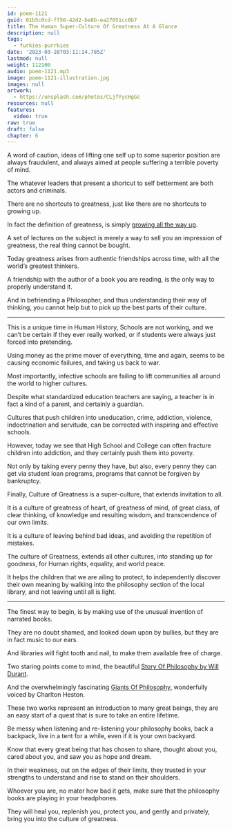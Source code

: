 ```yaml
---
id: poem-1121
guid: 01b5c0cd-ff56-42d2-be8b-ea27651cc0b7
title: The Human Super-Culture Of Greatness At A Glance
description: null
tags:
  - furkies-purrkies
date: '2023-03-28T03:11:14.785Z'
lastmod: null
weight: 112100
audio: poem-1121.mp3
image: poem-1121-illustration.jpg
images: null
artwork:
  - https://unsplash.com/photos/CLjfYycHgGc
resources: null
features:
  video: true
raw: true
draft: false
chapter: 6
---
```


A word of caution, ideas of lifting one self up to some superior position are always fraudulent,
and always aimed at people suffering a terrible poverty of mind.

The whatever leaders that present a shortcut to self betterment are both actors and criminals.

There are no shortcuts to greatness,
just like there are no shortcuts to growing up.

In fact the definition of greatness,
is simply [growing all the way up][0].

A set of lectures on the subject is merely a way to sell you an impression of greatness,
the real thing cannot be bought.

Today greatness arises from authentic friendships across time,
with all the world’s greatest thinkers.

A friendship with the author of a book you are reading,
is the only way to properly understand it.

And in befriending a Philosopher, and thus understanding their way of thinking,
you cannot help but to pick up the best parts of their culture.

---

This is a unique time in Human History,
Schools are not working, and we can’t be certain if they ever really worked, or if students were always just forced into pretending.

Using money as the prime mover of everything,
time and again, seems to be causing economic failures, and taking us back to war.

Most importantly,
infective schools are failing to lift communities all around the world to higher cultures.

Despite what standardized education teachers are saying,
a teacher is in fact a kind of a parent, and certainly a guardian.

Cultures that push children into uneducation, crime, addiction, violence, indoctrination and servitude,
can be corrected with inspiring and effective schools.

However, today we see that High School and College can often fracture children into addiction,
and they certainly push them into poverty.

Not only by taking every penny they have, but also, every penny they can get via student loan programs,
programs that cannot be forgiven by bankruptcy.

Finally, Culture of Greatness is a super-culture,
that extends invitation to all.

It is a culture of greatness of heart, of greatness of mind,
of great class, of clear thinking, of knowledge and resulting wisdom, and transcendence of our own limits.

It is a culture of leaving behind bad ideas,
and avoiding the repetition of mistakes.

The culture of Greatness, extends all other cultures,
into standing up for goodness, for Human rights, equality, and world peace.

It helps the children that we are ailing to protect,
to independently discover their own meaning by walking into the philosophy section of the local library, and not leaving until all is light.

---

The finest way to begin,
is by making use of the unusual invention of narrated books.

They are no doubt shamed, and looked down upon by bullies,
but they are in fact music to our ears.

And libraries will fight tooth and nail,
to make them available free of charge.

Two staring points come to mind,
the beautiful [Story Of Philosophy by Will Durant][1].

And the overwhelmingly fascinating [Giants Of Philosophy][2],
wonderfully voiced by Charlton Heston.

These two works represent an introduction to many great beings,
they are an easy start of a quest that is sure to take an entire lifetime.

Be messy when listening and re-listening your philosophy books,
back a backpack, live in a tent for a while, even if it is your own backyard.

Know that every great being that has chosen to share,
thought about you, cared about you, and saw you as hope and dream.

In their weakness, out on the edges of their limits,
they trusted in your strengths to understand and rise to stand on their shoulders.

Whoever you are, no mater how bad it gets,
make sure that the philosophy books are playing in your headphones.

They will heal you, replenish you, protect you,
and gently and privately, bring you into the culture of greatness.

[0]: https://en.wikipedia.org/wiki/Loevinger%27s_stages_of_ego_development
[1]: https://www.youtube.com/results?search_query=The+Story+of+Philosophy+Will+Durant
[2]: https://duckduckgo.com/?q=Giants+Of+Philosophy

